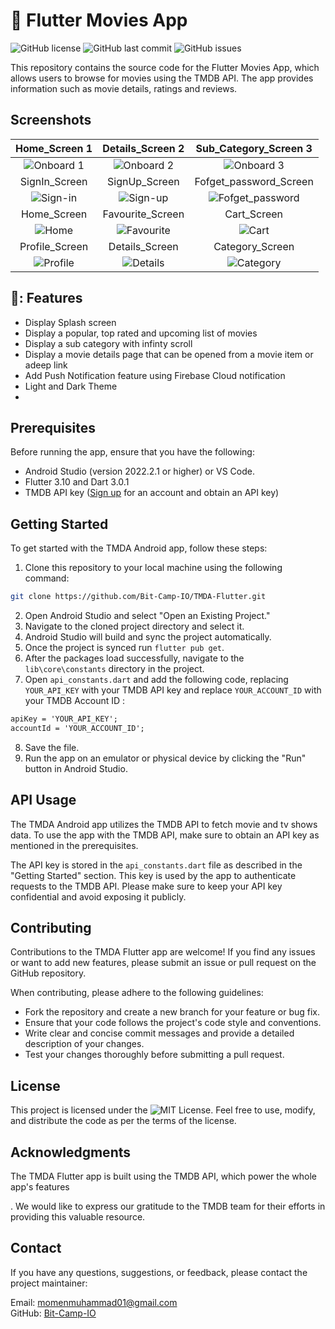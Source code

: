 # 📱 Flutter Movies App

![GitHub license](https://img.shields.io/github/license/Bit-Camp-IO/TMDA-Flutter)
![GitHub last commit](https://img.shields.io/github/last-commit/Bit-Camp-IO/TMDA-Flutter)
![GitHub issues](https://img.shields.io/github/issues/Bit-Camp-IO/TMDA-Flutter)

This repository contains the source code for the Flutter Movies App, which allows users to browse for movies using the TMDB API.
The app provides information such as movie details, ratings and reviews.

## Screenshots
| Home_Screen 1 | Details_Screen 2 | Sub_Category_Screen 3 |
| :----: | :----: | :----:|
| ![Onboard 1](https://i.ibb.co/Jz89jpC/appstore-asset-3.png) | ![Onboard 2](https://i.ibb.co/cC1BD0m/appstore-asset-4.png) | ![Onboard 3](https://i.ibb.co/TB9vC3J/appstore-asset-5.png) |
| SignIn_Screen | SignUp_Screen | Fofget_password_Screen |
| ![Sign-in](https://github.com/mohamedsber/MVVM-Ecommerce-FlutterApp/assets/100823196/ff4b4781-72c2-4757-bb33-97c0a274485f) | ![Sign-up](https://github.com/mohamedsber/MVVM-Ecommerce-FlutterApp/assets/100823196/cdb3fc6a-291a-423f-adcb-b8a3f9b8221d) | ![Fofget_password](https://github.com/mohamedsber/MVVM-Ecommerce-FlutterApp/assets/100823196/8f595571-8f75-47f5-993d-608e91909107) |
| Home_Screen | Favourite_Screen | Cart_Screen |
| ![Home](https://github.com/mohamedsber/MVVM-Ecommerce-FlutterApp/assets/100823196/53d3f110-3b23-4aa6-974b-f692fb2e66b6) | ![Favourite](https://github.com/mohamedsber/MVVM-Ecommerce-FlutterApp/assets/100823196/c9d7e676-8eca-4e06-8ddc-b03360ff906d) | ![Cart](https://github.com/mohamedsber/MVVM-Ecommerce-FlutterApp/assets/100823196/fea2e4d3-726c-4853-a44f-c99cbdf5a935) |
| Profile_Screen | Details_Screen | Category_Screen |
| ![Profile](https://github.com/mohamedsber/MVVM-Ecommerce-FlutterApp/assets/100823196/cf3c5206-0229-4155-b630-522947a3ab44) | ![Details](https://github.com/mohamedsber/MVVM-Ecommerce-FlutterApp/assets/100823196/4a7dfd70-fd66-40e5-904d-fee99db68760) | ![Category](https://github.com/mohamedsber/MVVM-Ecommerce-FlutterApp/assets/100823196/30c88685-6f2b-497a-84d2-f25080961809) |


## 🚀: Features

- Display Splash screen
- Display a popular, top rated and upcoming list of movies
- Display a sub category with infinty scroll
- Display a movie details page that can be opened from a movie item or adeep link
- Add Push Notification feature using Firebase Cloud notification
- Light and Dark Theme
- 


## Prerequisites

Before running the app, ensure that you have the following:

- Android Studio (version 2022.2.1 or higher) or VS Code.
- Flutter 3.10 and Dart 3.0.1
- TMDB API key ([Sign up](https://www.themoviedb.org/documentation/api) for an account and obtain an API key)

## Getting Started

To get started with the TMDA Android app, follow these steps:

1. Clone this repository to your local machine using the following command:

```bash
git clone https://github.com/Bit-Camp-IO/TMDA-Flutter.git
```

2. Open Android Studio and select "Open an Existing Project."
3. Navigate to the cloned project directory and select it.
4. Android Studio will build and sync the project automatically.
5. Once the project is synced run `flutter pub get`.
6. After the packages load successfully, navigate to the `lib\core\constants` directory in the project.
7. Open `api_constants.dart` and add the following code, replacing `YOUR_API_KEY` with your TMDB API key and replace `YOUR_ACCOUNT_ID` with your TMDB Account ID :
```xml
apiKey = 'YOUR_API_KEY';
accountId = 'YOUR_ACCOUNT_ID';

```

8. Save the file.
9. Run the app on an emulator or physical device by clicking the "Run" button in Android Studio.

## API Usage

The TMDA Android app utilizes the TMDB API to fetch movie and tv shows data. To use the app with the TMDB API, make sure to obtain an API key as mentioned in the prerequisites.

The API key is stored in the `api_constants.dart` file as described in the "Getting Started" section. This key is used by the app to authenticate requests to the TMDB API. Please make sure to keep your API key confidential and avoid exposing it publicly.

## Contributing

Contributions to the TMDA Flutter app are welcome! If you find any issues or want to add new features, please submit an issue or pull request on the GitHub repository.

When contributing, please adhere to the following guidelines:

- Fork the repository and create a new branch for your feature or bug fix.
- Ensure that your code follows the project's code style and conventions.
- Write clear and concise commit messages and provide a detailed description of your changes.
- Test your changes thoroughly before submitting a pull request.

## License

This project is licensed under the ![MIT License](https://img.shields.io/github/license/Bit-Camp-IO/TMDA-Flutter). Feel free to use, modify, and distribute the code as per the terms of the license.

## Acknowledgments

The TMDA Flutter app is built using the TMDB API, which power the whole app's features

. We would like to express our gratitude to the TMDB team for their efforts in providing this valuable resource.

## Contact

If you have any questions, suggestions, or feedback, please contact the project maintainer:

Email: momenmuhammad01@gmail.com\
GitHub: [Bit-Camp-IO](https://github.com/Bit-Camp-IO)
